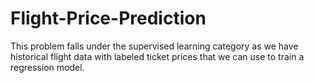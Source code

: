 # Flight-Price-Prediction
This problem falls under the supervised learning category as we have historical flight data with labeled ticket prices that we can use to train a regression model.
